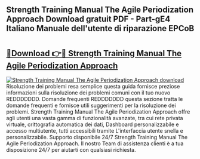 ## Strength Training Manual The Agile Periodization Approach Download gratuit PDF - Part-gE4 Italiano Manuale dell'utente di riparazione EPCoB

# <h2><a href="http://dfb6fmi.blite.top/?on=Strength+Training+Manual+The+Agile+Periodization+Approach">🔗Download 👉🔴 Strength Training Manual The Agile Periodization Approach</a></h2>

[![Strength Training Manual The Agile Periodization Approach download](https://i.imgur.com/lujVjoI.png)](http://dfb6fmi.blite.top/?on=Strength+Training+Manual+The+Agile+Periodization+Approach)
Risoluzione dei problemi resa semplice questa guida fornisce preziose informazioni sulla risoluzione dei problemi comuni con il tuo nuovo REDDDDDDD. Domande frequenti REDDDDDDD questa sezione tratta le domande frequenti e fornisce utili suggerimenti per la risoluzione dei problemi. Strength Training Manual The Agile Periodization Approach offre agli utenti una vasta gamma di funzionalità avanzate, tra cui rete privata virtuale, crittografia automatica dei dati, Dashboard personalizzabile e accesso multiutente, tutti accessibili tramite L'interfaccia utente snella e personalizzabile. Supporto disponibile 24/7 Strength Training Manual The Agile Periodization Approach. Il nostro Team di assistenza clienti è a tua disposizione 24/7 per aiutarti con qualsiasi richiesta.
